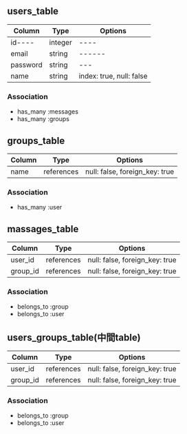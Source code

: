 <!-- ・ユーザー管理機能
   users_table
・チャットグループ管理機能
   groups_table
・チャットメッセージの保存機能
   massages_table 
・中間table
   users_groups_table
  -->


## users_table
|Column|Type|Options|
|------|----|-------|
|id----|integer|----|
|email|string|------|
|password|string|---|
|name|string|index: true, null: false|
### Association
- has_many :messages
- has_many :groups

## groups_table
|Column|Type|Options|
|------|----|-------|
|name|references|null: false, foreign_key: true|
### Association
- has_many :user

## massages_table
|Column|Type|Options|
|------|----|-------|
|user_id|references|null: false, foreign_key: true|
|group_id|references|null: false, foreign_key: true|
### Association
- belongs_to :group
- belongs_to :user

## users_groups_table(中間table)
|Column|Type|Options|
|------|----|-------|
|user_id|references|null: false, foreign_key: true|
|group_id|references|null: false, foreign_key: true|
### Association
- belongs_to :group
- belongs_to :user
